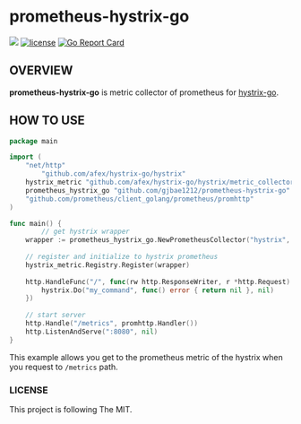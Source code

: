 # prometheus-hystrix-go

<p align="left">
<a href="https://hits.seeyoufarm.com"/><img src="https://hits.seeyoufarm.com/api/count/incr/badge.svg?url=https%3A%2F%2Fgithub.com%2Fgjbae1212%2Fprometheus-hystrix-go"/></a>
<a href="/LICENSE"><img src="https://img.shields.io/badge/license-MIT-GREEN.svg" alt="license" /></a>
<a href="https://goreportcard.com/report/github.com/gjbae1212/prometheus-hystrix-go"><img src="https://goreportcard.com/badge/github.com/gjbae1212/prometheus-hystrix-go" alt="Go Report Card" /></a> 
</p>

## OVERVIEW
**prometheus-hystrix-go** is metric collector of prometheus for [hystrix-go](https://github.com/afex/hystrix-go).

## HOW TO USE
```go
package main

import (
	"net/http"
        "github.com/afex/hystrix-go/hystrix"
	hystrix_metric "github.com/afex/hystrix-go/hystrix/metric_collector"
	prometheus_hystrix_go "github.com/gjbae1212/prometheus-hystrix-go"
	"github.com/prometheus/client_golang/prometheus/promhttp"
)

func main() {
        // get hystrix wrapper
 	wrapper := prometheus_hystrix_go.NewPrometheusCollector("hystrix", map[string]string{"app": "myapp"})
 
 	// register and initialize to hystrix prometheus
 	hystrix_metric.Registry.Register(wrapper)
 
 	http.HandleFunc("/", func(rw http.ResponseWriter, r *http.Request) {
 		hystrix.Do("my_command", func() error { return nil }, nil)
 	})
 
 	// start server
 	http.Handle("/metrics", promhttp.Handler())
 	http.ListenAndServe(":8080", nil)
}
```
This example allows you get to the prometheus metric of the hystrix when you request to `/metrics` path.  


### LICENSE
This project is following The MIT.
